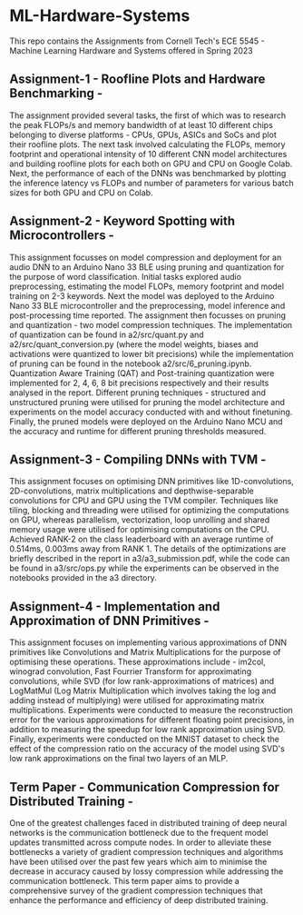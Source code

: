 # ML-Hardware-Systems
This repo contains the Assignments from Cornell Tech's ECE 5545 - Machine Learning Hardware and Systems offered in Spring 2023

## Assignment-1 - Roofline Plots and Hardware Benchmarking - 
The assignment provided several tasks, the first of which was to research the peak FLOPs/s and memory bandwidth of at least 10 different chips belonging to diverse platforms - CPUs, GPUs, ASICs and SoCs and plot their roofline plots. The next task involved calculating the FLOPs, memory footprint and operational intensity of 10 different CNN model architectures and building roofline plots for each both on GPU and CPU on Google Colab. Next, the performance of each of the DNNs was benchmarked by plotting the inference latency vs FLOPs and number of parameters for various batch sizes for both GPU and CPU on Colab.


## Assignment-2 - Keyword Spotting with Microcontrollers -
This assignment focusses on model compression and deployment for an audio DNN to an Arduino Nano 33 BLE using pruning and quantization for the purpose of word classification. Initial tasks explored audio preprocessing, estimating the model FLOPs, memory footprint and model training on 2-3 keywords. Next the model was deployed to the Arduino Nano 33 BLE microcontroller and the preprocessing, model inference and post-processing time reported. The assignment then focusses on pruning and quantization - two model compression techniques. The implementation of quantization can be found in a2/src/quant.py and a2/src/quant_conversion.py (where the model weights, biases and activations were quantized to lower bit precisions) while the implementation of pruning can be found in the notebook a2/src/6_pruning.ipynb. Quantization Aware Training (QAT) and Post-training quantization were implemented for 2, 4, 6, 8 bit precisions respectively and their results analysed in the report. Different pruning techniques - structured and unstructured pruning were utilised for pruning the model architecture and experiments on the model accuracy conducted with and without finetuning. Finally, the pruned models were deployed on the Arduino Nano MCU and the accuracy and runtime for different pruning thresholds measured.

## Assignment-3 - Compiling DNNs with TVM -
This assignment focuses on optimising DNN primitives like 1D-convolutions, 2D-convolutions, matrix multiplications and depthwise-separable convolutions for CPU and GPU using the TVM compiler. Techniques like tiling, blocking and threading were utilised for optimizing the computations on GPU, whereas parallelism, vectorization, loop unrolling and shared memory usage were utilised for optimising computations on the CPU. Achieved RANK-2 on the class leaderboard with an average runtime of 0.514ms, 0.003ms away from RANK 1. The details of the optimizations are briefly described in the report in a3/a3_submission.pdf, while the code can be found in a3/src/ops.py while the experiments can be observed in the notebooks provided in the a3 directory.

## Assignment-4 - Implementation and Approximation of DNN Primitives -
This assignment focuses on implementing various approximations of DNN primitives like Convolutions and Matrix Multiplications for the purpose of optimising these operations. These approximations include - im2col, winograd convolution, Fast Fourrier Transform for approximating convolutions, while SVD (for low rank-approximations of matrices) and LogMatMul (Log Matrix Multiplication which involves taking the log and adding instead of multiplying) were utilised for approximating matrix multiplications. Experiments were conducted to measure the reconstruction error for the various approximations for different floating point precisions, in addition to measuring the speedup for low rank approximation using SVD. Finally, experiments were conducted on the MNIST dataset to check the effect of the compression ratio on the accuracy of the model using SVD's low rank approximations on the final two layers of an MLP.

## Term Paper - Communication Compression for Distributed Training - 
One of the greatest challenges faced in distributed training of deep neural networks is the communication bottleneck due to the frequent model updates transmitted across compute nodes. In order to alleviate these bottlenecks a variety of gradient compression techniques and algorithms have been utilised over the past few years which aim to minimise the decrease in accuracy caused by lossy compression while addressing the communication bottleneck. This term paper aims to provide a comprehensive survey of the gradient compression techniques that enhance the performance and efficiency of deep distributed training.